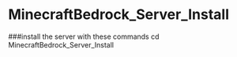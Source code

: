 # MinecraftBedrock_Server_Install

###install the server with these commands
cd MinecraftBedrock_Server_Install
